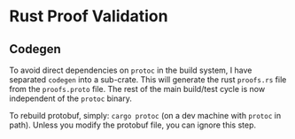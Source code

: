 # Rust Proof Validation

## Codegen

To avoid direct dependencies on `protoc` in the build system, I have separated
`codegen` into a sub-crate. This will generate the rust `proofs.rs` file from
the `proofs.proto` file. The rest of the main build/test cycle is now independent
of the `protoc` binary.

To rebuild protobuf, simply: `cargo protoc` (on a dev machine with `protoc` in path).
Unless you modify the protobuf file, you can ignore this step.